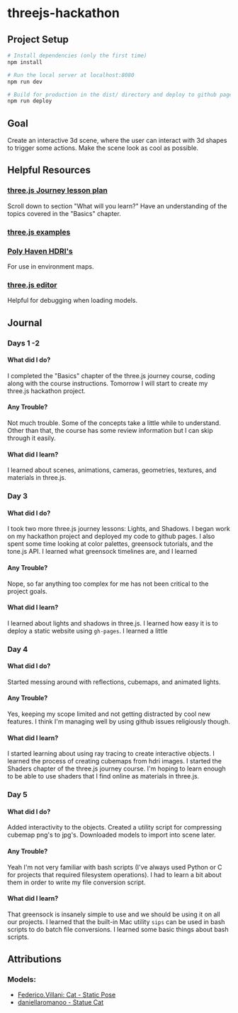 # threejs-hackathon

## Project Setup

```bash
# Install dependencies (only the first time)
npm install

# Run the local server at localhost:8080
npm run dev

# Build for production in the dist/ directory and deploy to github pages
npm run deploy
```

## Goal

Create an interactive 3d scene, where the user can interact with 3d shapes to trigger some actions. Make the scene look as cool as possible.

## Helpful Resources

### [three.js Journey lesson plan](https://threejs-journey.com/)

Scroll down to section "What will you learn?" Have an understanding of the topics covered in the "Basics" chapter.

### [three.js examples](https://threejs.org/examples/)

### [Poly Haven HDRI's](https://polyhaven.com/hdris)

For use in environment maps.

### [three.js editor](https://threejs.org/editor/)

Helpful for debugging when loading models.

## Journal

### Days 1 -2

#### What did I do?

I completed the "Basics" chapter of the three.js journey course, coding along with the course instructions. Tomorrow I will start to create my three.js hackathon project.

#### Any Trouble?

Not much trouble. Some of the concepts take a little while to understand. Other than that, the course has some review information but I can skip through it easily.

#### What did I learn?

I learned about scenes, animations, cameras, geometries, textures, and materials in three.js.

### Day 3

#### What did I do?

I took two more three.js journey lessons: Lights, and Shadows. I began work on my hackathon project and deployed my code to github pages. I also spent some time looking at color palettes, greensock tutorials, and the tone.js API. I learned what greensock timelines are, and I learned

#### Any Trouble?

Nope, so far anything too complex for me has not been critical to the project goals.

#### What did I learn?

I learned about lights and shadows in three.js. I learned how easy it is to deploy a static website using `gh-pages`. I learned a little

### Day 4

#### What did I do?

Started messing around with reflections, cubemaps, and animated lights.

#### Any Trouble?

Yes, keeping my scope limited and not getting distracted by cool new features. I think I'm managing well by using github issues religiously though.

#### What did I learn?

I started learning about using ray tracing to create interactive objects. I learned the process of creating cubemaps from hdri images. I started the Shaders chapter of the three.js journey course. I'm hoping to learn enough to be able to use shaders that I find online as materials in three.js.

### Day 5

#### What did I do?

Added interactivity to the objects. Created a utility script for compressing cubemap png's to jpg's. Downloaded models to import into scene later.

#### Any Trouble?

Yeah I'm not very familiar with bash scripts (I've always used Python or C for projects that required filesystem operations). I had to learn a bit about them in order to write my file conversion script.

#### What did I learn?

That greensock is insanely simple to use and we should be using it on all our projects. I learned that the built-in Mac utility `sips` can be used in bash scripts to do batch file conversions. I learned some basic things about bash scripts.

## Attributions

### Models:

-   [Federico.Villani: Cat - Static Pose](https://sketchfab.com/3d-models/cat-static-pose-27b4c1e4338d44278f46d409cd8c9b76)
-   [daniellaromanoo - Statue Cat](https://sketchfab.com/3d-models/statue-cat-86b5a7b0a4a348129ebe47f65e80a526)
